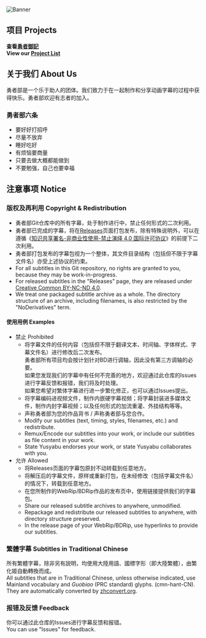 ![Banner](https://cdn.jsdelivr.net/gh/Yusyabu/Subs@assets/yusyabu-banner.png)

## 项目 Projects

**查看[勇者御記](https://github.com/orgs/Yusyabu/projects/1)**<br>
**View our [Project List](https://github.com/orgs/Yusyabu/projects/1)**

## 关于我们 About Us

勇者部是一个乐于助人的团体。我们致力于在一起制作和分享动画字幕的过程中获得快乐。勇者部欢迎有志者的加入。

### 勇者部六条

- 要好好打招呼
- 尽量不放弃
- 睡好吃好
- 有烦恼要商量
- 只要去做大概都能做到
- 不要勉强，自己也要幸福

## 注意事项 Notice

### 版权及再利用 Copyright & Redistribution

- 勇者部Git仓库中的所有字幕，处于制作进行中，禁止任何形式的二次利用。
- 勇者部已完成的字幕，将在[Releases](https://github.com/Yusyabu/Subs/releases)页面打包发布，除有特殊说明外，可以在遵循《[知识共享署名-非商业性使用-禁止演绎 4.0 国际许可协议](https://creativecommons.org/licenses/by-nc-nd/4.0/deed.zh)》的前提下二次利用。
- 勇者部打包发布的字幕包视为一个整体，其文件目录结构（包括但不限于字幕文件名）亦受上述协议的约束。
- For all subtitles in this Git repository, no rights are granted to you, because they may be work-in-progress.
- For released subtitles in the "Releases" page, they are released under [Creative Common BY-NC-ND 4.0](https://creativecommons.org/licenses/by-nc-nd/4.0).
- We treat one packaged subtitle archive as a whole. The directory structure of an archive, including filenames, is also restricted by the "NoDerivatives" term.

#### 使用用例 Examples

- 禁止 Prohibited
   - 将字幕文件的任何内容（包括但不限于翻译文本、时间轴、字体样式、字幕文件名）进行修改后二次发布。<br>
     勇者部所有项目均会按计划针对BD进行调轴，因此没有第三方调轴的必要。<br>
     如果您发现我们的字幕中有任何不完善的地方，欢迎通过此仓库的Issues进行字幕反馈和报错，我们将及时处理。<br>
     如果您希望对繁体字幕进行进一步繁化修正，也可以通过Issues提出。
   - 将字幕编码进视频文件，制作内嵌硬字幕视频；将字幕封装进多媒体文件，制作内封字幕视频；以及任何形式的加流重灌、外挂结构等等。
   - 声称勇者部为您的作品背书 / 声称勇者部与您合作。
   - Modify our subtitles (text, timing, styles, filenames, etc.) and redistribute.
   - Remux/Encode our subtitles into your work, or include our subtitles as file content in your work.
   - State Yusyabu endorses your work, or state Yusyabu collaborates with you.
- 允许 Allowed
   - 将Releases页面的字幕包原封不动转载到任意地方。
   - 将解压后的字幕文件，原样或重新打包，在未经修改（包括字幕文件名）的情况下，转载到任意地方。
   - 在您所制作的WebRip/BDRip作品的发布页中，使用链接提供我们的字幕包。
   - Share our released subtitle archives to anywhere, unmodified.
   - Repackage and redistribute our released subtitles to anywhere, with directory structure preserved.
   - In the release page of your WebRip/BDRip, use hyperlinks to provide our subtitles.

### 繁體字幕 Subtitles in Traditional Chinese

所有繁體字幕，除非另有説明，均使用大陸用語、國標字形（即大陸繁體），由繁化姬自動轉換而成。<br>
All subtitles that are in Traditional Chinese, unless otherwise indicated, use Mainland vocabulary and *Guobiao* (PRC standard) glyphs.
(cmn-hant-CN).
They are automatically converted by [zhconvert.org](https://zhconvert.org).

### 报错及反馈 Feedback

你可以通过此仓库的Issues进行字幕反馈和报错。<br>
You can use "Issues" for feedback.
